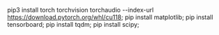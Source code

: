 pip3 install torch torchvision torchaudio --index-url https://download.pytorch.org/whl/cu118;
pip install matplotlib;
pip install tensorboard;
pip install tqdm;
pip install scipy;